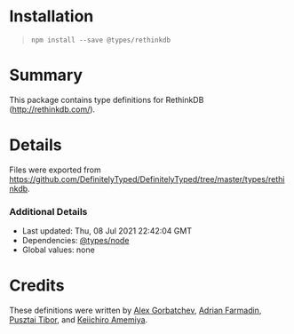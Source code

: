 # Installation
> `npm install --save @types/rethinkdb`

# Summary
This package contains type definitions for RethinkDB (http://rethinkdb.com/).

# Details
Files were exported from https://github.com/DefinitelyTyped/DefinitelyTyped/tree/master/types/rethinkdb.

### Additional Details
 * Last updated: Thu, 08 Jul 2021 22:42:04 GMT
 * Dependencies: [@types/node](https://npmjs.com/package/@types/node)
 * Global values: none

# Credits
These definitions were written by [Alex Gorbatchev](https://github.com/alexgorbatchev), [Adrian Farmadin](https://github.com/AdrianFarmadin), [Pusztai Tibor](https://github.com/kondi), and [Keiichiro Amemiya](https://github.com/hoishin).
